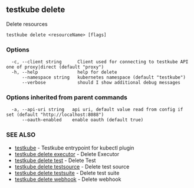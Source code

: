 ## testkube delete

Delete resources

```
testkube delete <resourceName> [flags]
```

### Options

```
  -c, --client string      Client used for connecting to testkube API one of proxy|direct (default "proxy")
  -h, --help               help for delete
      --namespace string   kubernetes namespace (default "testkube")
      --verbose            should I show additional debug messages
```

### Options inherited from parent commands

```
  -a, --api-uri string   api uri, default value read from config if set (default "http://localhost:8088")
      --oauth-enabled    enable oauth (default true)
```

### SEE ALSO

* [testkube](testkube.md)	 - Testkube entrypoint for kubectl plugin
* [testkube delete executor](testkube_delete_executor.md)	 - Delete Executor
* [testkube delete test](testkube_delete_test.md)	 - Delete Test
* [testkube delete testsource](testkube_delete_testsource.md)	 - Delete test source
* [testkube delete testsuite](testkube_delete_testsuite.md)	 - Delete test suite
* [testkube delete webhook](testkube_delete_webhook.md)	 - Delete webhook

